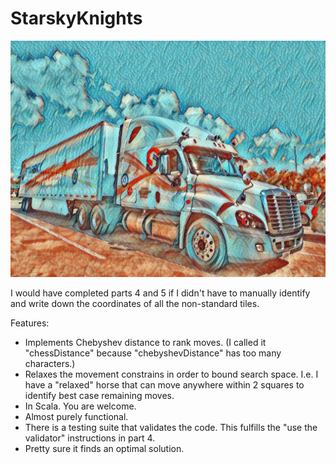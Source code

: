 StarskyKnights
==============

![Drag Racing](StarskyKnights.jpeg)

I would have completed parts 4 and 5 if I didn't have to manually identify and write down the coordinates of all the non-standard 
tiles.

Features:
* Implements Chebyshev distance to rank moves. (I called it "chessDistance" because "chebyshevDistance" has too many characters.)
* Relaxes the movement constrains in order to bound search space. I.e. I have a "relaxed" horse that can move anywhere within 2 squares to identify best case remaining moves. 
* In Scala. You are welcome.
* Almost purely functional.
* There is a testing suite that validates the code. This fulfills the "use the validator" instructions in part 4.
* Pretty sure it finds an optimal solution.